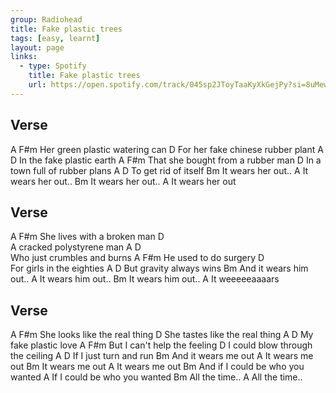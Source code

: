 ```yaml
---
group: Radiohead
title: Fake plastic trees
tags: [easy, learnt]
layout: page
links:
  - type: Spotify
    title: Fake plastic trees
    url: https://open.spotify.com/track/045sp2JToyTaaKyXkGejPy?si=8uMewWFMS5uee9ic-LxzcQ
---
```


## Verse

A                            F#m
Her green plastic watering can
                               D
For her fake chinese rubber plant
              A     D
In the fake plastic earth
A                               F#m
That she bought from a rubber man
                            D
In a town full of rubber plans
       A      D
To get rid of itself
             Bm
It wears her out..
             A
It wears her out..
             Bm
It wears her out..
             A
It wears her out

## Verse

A                         F#m
She lives with a broken man
                        D  
A cracked polystyrene man
          A           D  
Who just crumbles and burns
A                   F#m
He used to do surgery
                      D  
For girls in the eighties
            A      D
But gravity always wins
                 Bm 
And it wears him out..
             A
It wears him out..
             Bm
It wears him out..
      A
It weeeeeaaaars

## Verse

A                            F#m
She looks like the real thing
                           D
She tastes like the real thing
          A     D
My fake plastic love
A                         F#m
But I can't help the feeling
                             D
I could blow through the ceiling
           A        D
If I just turn and run
                Bm
And it wears me out
            A
It wears me out
            Bm
It wears me out
            A
It wears me out
               Bm
And if I could be who you wanted
           A
If I could be who you wanted
       Bm
All the time..
       A
All the time..
